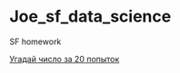 # Joe_sf_data_science
SF homework

[Угадай число за 20 попыток](https://github.com/One-eyed-Joe/Joe_sf_data_science/tree/main/progect_8.8)

